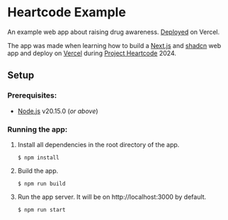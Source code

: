 # Heartcode Example

An example web app about raising drug awareness. [Deployed](https://heartcode-example.vercel.app/) on Vercel.

The app was made when learning how to build a [Next.js](https://nextjs.org/) and [shadcn](https://ui.shadcn.com/) web app and deploy on [Vercel](https://vercel.com/) during [Project Heartcode](https://heartcode.scis.smu.edu.sg/) 2024.

## Setup
### Prerequisites:
- [Node.js](https://nodejs.org/en/) v20.15.0 (_or above_)

### Running the app:
1. Install all dependencies in the root directory of the app.

    `$ npm install`
1. Build the app.

    `$ npm run build`
1. Run the app server. It will be on http://localhost:3000 by default.

    `$ npm run start`
